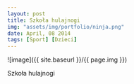 ```yaml
---
layout: post
title: Szkoła hulajnogi
img: "assets/img/portfolio/ninja.png"
date: April, 08 2014
tags: [Sport] [Dzieci]
---
```


![image]({{ site.baseurl }}/{{ page.img }})

Szkoła hulajnogi

